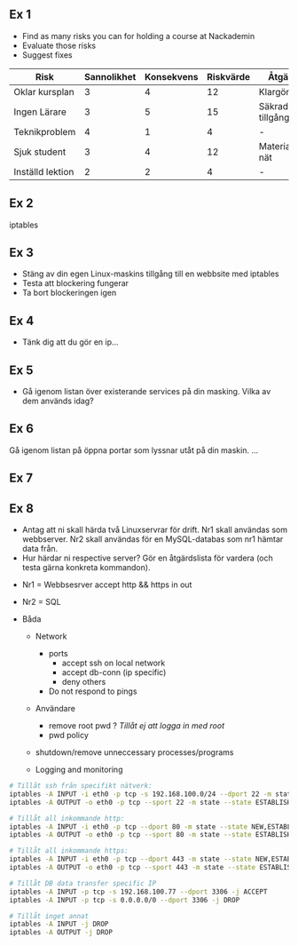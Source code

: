 ## Ex 1
* Find as many risks you can for holding a course at Nackademin
* Evaluate those risks
* Suggest fixes
  
| Risk             | Sannolikhet | Konsekvens | Riskvärde | Åtgärder        |
| ---------------- | ----------- | ---------- | --------- | --------------- |
| Oklar kursplan   | 3           | 4          | 12        | Klargöranden    |
| Ingen Lärare     | 3           | 5          | 15        | Säkrad tillgång |
| Teknikproblem    | 4           | 1          | 4         | -               |
| Sjuk student     | 3           | 4          | 12        | Material på nät |
| Inställd lektion | 2           | 2          | 4         | -               |


## Ex 2
iptables


## Ex 3
* Stäng av din egen Linux-maskins tillgång till en webbsite med iptables
* Testa att blockering fungerar
* Ta bort blockeringen igen


## Ex 4
* Tänk dig att du gör en ip...


## Ex 5
* Gå igenom listan över existerande services på din masking. Vilka av dem används idag?


## Ex 6
Gå igenom listan på öppna portar som lyssnar utåt på din maskin. ...


## Ex 7


## Ex 8
* Antag att ni skall härda två Linuxservrar för drift. Nr1 skall användas som webbserver. Nr2 skall användas för en MySQL-databas som nr1 hämtar data från.
* Hur härdar ni respective server? Gör en åtgärdslista för vardera (och testa gärna konkreta kommandon).

- Nr1 = Webbsesrver
accept http && https in out

- Nr2 = SQL

- Båda

  - Network
    * ports
      - accept ssh on local network
      - accept db-conn (ip specific)
      - deny others
    * Do not respond to pings

  - Användare
    * remove root pwd ? *Tillåt ej att logga in med root*
    * pwd policy

  - shutdown/remove unneccessary processes/programs

  - Logging and monitoring


```bash
# Tillåt ssh från specifikt nätverk:
iptables -A INPUT -i eth0 -p tcp -s 192.168.100.0/24 --dport 22 -m state --state NEW,ESTABLISHED -j ACCEPT
iptables -A OUTPUT -o eth0 -p tcp --sport 22 -m state --state ESTABLISHED -j ACCEPT

# Tillåt all inkommande http:
iptables -A INPUT -i eth0 -p tcp --dport 80 -m state --state NEW,ESTABLISHED -j ACCEPT
iptables -A OUTPUT -o eth0 -p tcp --sport 80 -m state --state ESTABLISHED -j ACCEPT

# Tillåt all inkommande https:
iptables -A INPUT -i eth0 -p tcp --dport 443 -m state --state NEW,ESTABLISHED -j ACCEPT
iptables -A OUTPUT -o eth0 -p tcp --sport 443 -m state --state ESTABLISHED -j ACCEPT

# Tillåt DB data transfer specific IP
iptables -A INPUT -p tcp -s 192.168.100.77 --dport 3306 -j ACCEPT
iptables -A INPUT -p tcp -s 0.0.0.0/0 --dport 3306 -j DROP

# Tillåt inget annat
iptables -A INPUT -j DROP
iptables -A OUTPUT -j DROP
```

